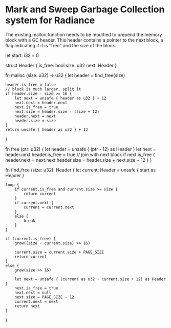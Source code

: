 # Mark and Sweep Garbage Collection system for Radiance

The existing malloc function needs to be modified to prepend the memory block with a GC header. This header contains a pointer to the next block, a flag indicating if it is "free" and the size of the block.

let start: i32 = 0

struct Header {
	is_free: bool
	size: u32
	next: Header
}

fn malloc (size: u32) -> u32 {
	let header = find_free(size)

	header.is_free = false
	// block is much larger, split it
	if header.size - size >= 16 {
		let next = unsafe { header as u32 } + 12
		next.next = header.next
		next.is_free = true
		next.size = header.size - (size + 12)
		header.next = next
		header.size = size 
	}
	return unsafe { header as u32 } + 12
}

fn free (ptr: u32) {
	let header = unsafe { (ptr - 12) as Header }
	let next = header.next
	header.is_free = true
	// join with next block
	if next.is_free { 
		header.next = next.next
		header.size = header.size + next.size + 12
	}
}

fn find_free (size: u32): Header {
	let current: Header = unsafe { start as Header }

	loop {
		if current.is_free and current.size >= size {
			return current
		}
		if current.next {
			current = current.next
		}
		else {
			break
		}
	}

	if (current.is_free) {
		grow((size - current.size) >> 16)

		current.size = current.size + PAGE_SIZE
		return current
	}
	else {
		grow(size >> 16)

		let next = unsafe { (current as u32 + current.size + 12) as Header }
		next.is_free = true
		next.next = null
		next.size = PAGE_SIZE - 12
		current.next = next
		return next
	}
}